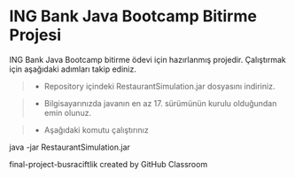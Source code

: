 # ING Bank Java Bootcamp Bitirme Projesi

ING Bank Java Bootcamp bitirme ödevi için hazırlanmış projedir. Çalıştırmak için aşağıdaki adımları takip ediniz.

> - Repository içindeki RestaurantSimulation.jar dosyasını indiriniz.

> - Bilgisayarınızda javanın en az 17. sürümünün kurulu olduğundan emin olunuz.

> - Aşağıdaki komutu çalıştırınız

java -jar RestaurantSimulation.jar

final-project-busraciftlik created by GitHub Classroom
